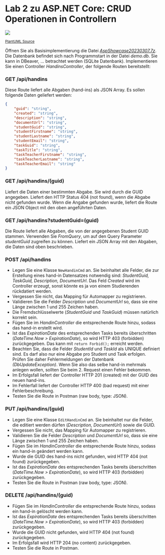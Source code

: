 # Lab 2 zu ASP.NET Core: CRUD Operationen in Controllern

![](https://www.plantuml.com/plantuml/svg/jP7FIiGm4CRlVOhGexABNdlG1QjuK15Q7s1C1ZkQFoMPmehuxgOXgTZjrLvc-WtppMycXy3WUJAw6aYXG3Fofp38WrEXGiiKVti48xug4RzpyGG6HICwzcJVijR9mJajDOJmM_gkId_7auhfOd57Fh3Ty7c0RVtM0EcLSo6J0_h_S8RmiTXsq-ixIbutzyJwn34TgqaXAmMoALcPVHp90vEpBV3iCuUU3ERw8noV7LcURnh3TQHBLFN5VdzMYztkIjINTPgqMIZJoahtO1NPijJoAat9ifwicXIoSkCH6DKfOOj1UXhd5TPdQ9sSJ3HzyN_EcnbMf0LWkvf83cZLPFGF)

<small>[PlantUML Source](https://www.plantuml.com/plantuml/uml/jP7FIiGm4CRlVOhGexABNdlG1QjuK15Q7s1C1ZkQFoMPmehuxgOXgTZjrLvc-WtppMycXy3WUJAw6aYXG3Fofp38WrEXGiiKVti48xug4RzpyGG6HICwzcJVijR9mJajDOJmM_gkId_7auhfOd57Fh3Ty7c0RVtM0EcLSo6J0_h_S8RmiTXsq-ixIbutzyJwn34TgqaXAmMoALcPVHp90vEpBV3iCuUU3ERw8noV7LcURnh3TQHBLFN5VdzMYztkIjINTPgqMIZJoahtO1NPijJoAat9ifwicXIoSkCH6DKfOOj1UXhd5TPdQ9sSJ3HzyN_EcnbMf0LWkvf83cZLPFGF)</small>

Öffnen Sie als Basisimplementierung die Datei *[AspShowcase20230307.7z](AspShowcase20230307.7z)*.
Die Datenbank befindet sich nach Programmstart in der Datei *demo.db*.
Sie kann in DBeaver, ... betrachtet werden (SQLite Datenbank).
Implementieren Sie einen Controller *HandinsController*, der folgende Routen bereitstellt:

### GET /api/handins

Diese Route liefert alle Abgaben (hand-ins) als JSON Array.
Es sollen folgende Daten geliefert werden:

```json
{
    "guid": "string",
    "created": "string",
    "description": "string",
    "documentUrl": "string",
    "studentGuid": "string",
    "studentFirstname": "string",
    "studentLastname": "string",
    "studentEmail": "string",
    "taskGuid": "string",
    "taskTitle": "string",
    "taskTeacherFirstname": "string",
    "taskTeacherLastname": "string",
    "taskTeacherEmail": "string"
}
```

### GET /api/handins/(guid)

Liefert die Daten einer bestimmten Abgabe.
Sie wird durch die GUID angegeben.
Liefert den HTTP Status 404 (not found), wenn die Abgabe nicht gefunden wurde.
Wenn die Angabe gefunden wurde, liefert die Route ein JSON Object mit den oben angeführten Daten.

### GET /api/handins?studentGuid=(guid)

Die Route liefert alle Abgaben, die von der angegebenen Student GUID stammen.
Verwenden Sie *FromQuery*, um auf den Query Parameter *studentGuid* zugreifen zu können.
Liefert ein JSON Array mit den Abgaben, die Daten sind oben beschrieben.

### POST /api/handins

- Legen Sie eine Klasse `NewHandinCmd` an.
  Sie beinhaltet alle Felder, die zur Erstellung eines hand-in Datensatzes notwendig sind:
  *StudentGuid, TaskGuid, Description, DocumentUrl*.
  Das Feld *Created* wird im Controller erzeugt, sonst könnte es ja von einem Studierenden rückdatiert werden.
- Vergessen Sie nicht, das Mapping für Automapper zu registrieren.
- Validieren Sie die Felder *Description* und *DocumentUrl* so, dass sie eine Länge zwischen 1 und 255 Zeichen haben.
- Die Fremdschlüsselwerte (*StudentGuid* und *TaskGuid*) müssen natürlich korrekt sein.
- Fügen Sie im *HandinController* die entsprechende Route hinzu, sodass das hand-in erstellt wird.
- Ist das *ExpirationDate* des entsprechenden Tasks bereits überschritten (*DateTime.Now > ExpirationDate*), so wird HTTP 403 (forbidden) zurückgegeben.
  Das kann mit `return Forbid();` erreicht werden.
- Beachten Sie, dass die Felder *StudentId* und *TaskId* als UNIQUE definiert sind.
  Es darf also nur eine Abgabe pro Student und Task erfolgen.
  Prüfen Sie daher Fehlermeldungen der Datenbank *(DbUpdateException)*.
  Wenn Sie also das selbe hand-in mehrmals anlegen wollen, sollten Sie beim 2. Request einen Fehler bekommen.
- Im Erfolgsfall liefert der Controller HTTP 201 (created) mit der GUID des neuen hand-ins.
- Im Fehlerfall liefert der Controller HTTP 400 (bad request) mit einer Fehlerbeschreibung.
- Testen Sie die Route in Postman (raw body, type: JSON).

### PUT /api/handins/(guid)

- Legen Sie eine Klasse `EditHandinCmd` an.
  Sie beinhaltet nur die Felder, die editiert werden dürfen (*Description, DocumentUrl*) sowie die GUID.
- Vergessen Sie nicht, das Mapping für Automapper zu registrieren.
- Validieren Sie die Felder *Description* und *DocumentUrl* so, dass sie eine Länge zwischen 1 und 255 Zeichen haben.
- Fügen Sie im *HandinController* die entsprechende Route hinzu, sodass ein hand-in geändert werden kann.
- Wurde die GUID des hand-ins nicht gefunden, wird HTTP 404 (not found) zurückgegeben.
- Ist das *ExpirationDate* des entsprechenden Tasks bereits überschritten (*DateTime.Now > ExpirationDate*), so wird HTTP 403 (forbidden) zurückgegeben.
- Testen Sie die Route in Postman (raw body, type: JSON).

### DELETE /api/handins/(guid)

- Fügen Sie im *HandinController* die entsprechende Route hinzu, sodass ein hand-in gelöscht werden kann.
- Ist das *ExpirationDate* des entsprechenden Tasks bereits überschritten (*DateTime.Now > ExpirationDate*), so wird HTTP 403 (forbidden) zurückgegeben.
- Wurde die GUID nicht gefunden, wird HTTP 404 (not found) zurückgegeben.
- Im Erfolgsfall wird HTTP 204 (no content) zurückgegeben.
- Testen Sie die Route in Postman.

